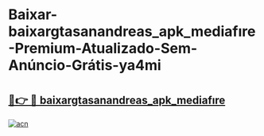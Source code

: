 # Baixar-baixargtasanandreas_apk_mediafıre-Premium-Atualizado-Sem-Anúncio-Grátis-ya4mi

# <h2><a href="https://q62fos.esa.edu.pl?src=baixargtasanandreas_apk_mediafıre&ref=ya4mi">🔗👉 🔴 baixargtasanandreas_apk_mediafıre</a></h2>

[![acn](https://github.com/user-attachments/assets/0f9c940e-d8b0-45ae-aac7-cd30a18b3e1c)](https://q62fos.esa.edu.pl?src=baixargtasanandreas_apk_mediafıre&ref=ya4mi)

